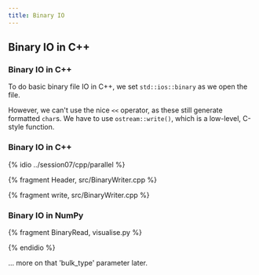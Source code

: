 ```yaml
---
title: Binary IO
---
```


## Binary IO in C++

### Binary IO in C++

To do basic binary file IO in C++, we set `std::ios::binary` as we open the file.

However, we can't use the nice `<<` operator, as these still generate formatted `char`s.
We have to use `ostream::write()`, which is a low-level, C-style function.

### Binary IO in C++

{% idio ../session07/cpp/parallel %}

{% fragment Header, src/BinaryWriter.cpp %}

{% fragment write, src/BinaryWriter.cpp %}


### Binary IO in NumPy

{% fragment BinaryRead, visualise.py %}

{% endidio %}

... more on that 'bulk_type' parameter later.
